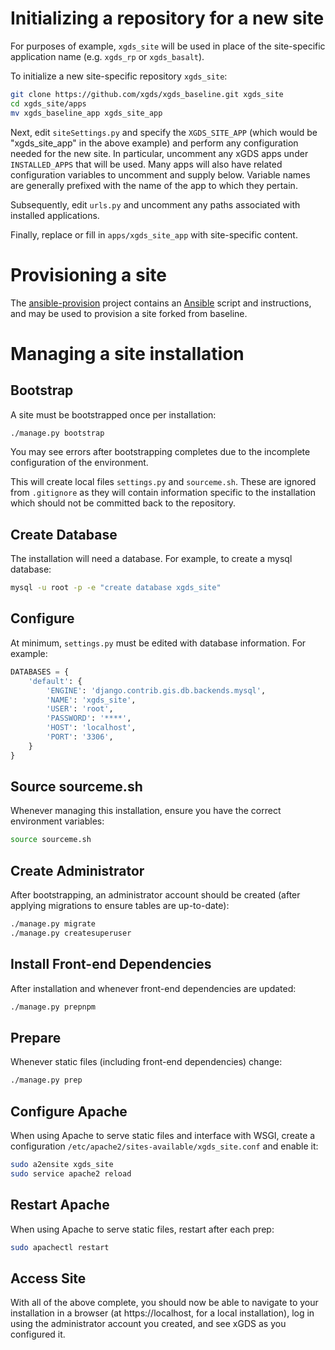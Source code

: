 # Initializing a repository for a new site

For purposes of example, `xgds_site` will be used in place of the site-specific
application name (e.g. `xgds_rp` or `xgds_basalt`).

To initialize a new site-specific repository `xgds_site`:

```bash
git clone https://github.com/xgds/xgds_baseline.git xgds_site
cd xgds_site/apps
mv xgds_baseline_app xgds_site_app
```

Next, edit `siteSettings.py` and specify the `XGDS_SITE_APP` (which would be
"xgds_site_app" in the above example) and perform any configuration needed for the
new site. In particular, uncomment any xGDS apps under `INSTALLED_APPS`
that will be used. Many apps will also have related
configuration variables to uncomment and supply below. Variable names are
generally prefixed with the name of the app to which they pertain.

Subsequently, edit `urls.py` and uncomment any paths associated with 
installed applications.

Finally, replace or fill in `apps/xgds_site_app` with site-specific content.

# Provisioning a site

The [ansible-provision](https://github.com/xgds/ansible-provision) project
contains an [Ansible](https://www.ansible.com/) script and instructions,
and may be used to provision a site forked from baseline.

# Managing a site installation

## Bootstrap

A site must be bootstrapped once per installation:

```bash
./manage.py bootstrap
```

You may see errors after bootstrapping completes due to the incomplete 
configuration of the environment.

This will create local files `settings.py` and `sourceme.sh`.
These are ignored from `.gitignore` as they will contain information
specific to the installation which should not be committed back to 
the repository.

## Create Database

The installation will need a database. For example, to create a 
mysql database:

```bash
mysql -u root -p -e "create database xgds_site"
```

## Configure

At minimum, `settings.py` must be edited with database information.
For example:

```python
DATABASES = {
    'default': {
        'ENGINE': 'django.contrib.gis.db.backends.mysql',
        'NAME': 'xgds_site',
        'USER': 'root',
        'PASSWORD': '****',
        'HOST': 'localhost',
        'PORT': '3306',
    }
}
```


## Source sourceme.sh

Whenever managing this installation, ensure you have the correct 
environment variables:

```bash
source sourceme.sh
```

## Create Administrator

After bootstrapping, an administrator account should be created
(after applying migrations to ensure tables are up-to-date):

```bash
./manage.py migrate
./manage.py createsuperuser
```

## Install Front-end Dependencies

After installation and whenever front-end dependencies are updated:

```bash
./manage.py prepnpm
```

## Prepare

Whenever static files (including front-end dependencies) change:

```bash
./manage.py prep
```

## Configure Apache

When using Apache to serve static files and interface with WSGI,
create a configuration `/etc/apache2/sites-available/xgds_site.conf`
and enable it:

```bash
sudo a2ensite xgds_site
sudo service apache2 reload
```

## Restart Apache

When using Apache to serve static files, restart after each prep:

```bash
sudo apachectl restart
```

## Access Site

With all of the above complete, you should now be able to navigate to
your installation in a browser (at https://localhost, for a local 
installation), log in using the administrator account you created, 
and see xGDS as you configured it.
